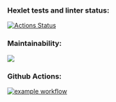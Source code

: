 ### Hexlet tests and linter status:
[![Actions Status](https://github.com/Rahab666/python-project-lvl1/workflows/hexlet-check/badge.svg)](https://github.com/Rahab666/python-project-lvl1/actions)

### Maintainability:
<a href="https://codeclimate.com/github/codeclimate/codeclimate/maintainability"><img src="https://api.codeclimate.com/v1/badges/a99a88d28ad37a79dbf6/maintainability" /></a>

### Github Actions:
[![example workflow](https://github.com/github/docs/actions/workflows/main/badge.svg)](https://github.com/Rahab666/python-project-lvl1/actions)